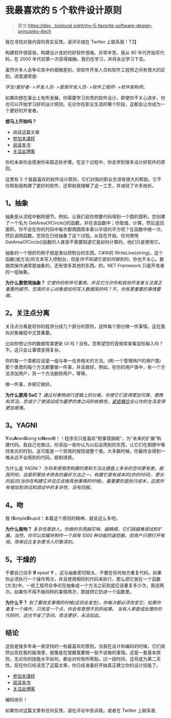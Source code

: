 # 我最喜欢的 5 个软件设计原则

> 原文:[https://dev . to/plural sight/my-5-favorite-software-design-principles-4ech](https://dev.to/pluralsight/my-5-favorite-software-design-principles-4ech)

我在寻找对我内容的真实反馈。请评论或在 Twitter 上联系我！T3】

构建软件很容易。构建设计良好的好软件很难。非常辛苦。我从 90 年代开始写代码，在 2000 年代初第一次获得报酬。我仍在学习，并将永远学习下去。

虽然许多人会争论其中的细微差别，但软件开发人员和软件工程师之间有很大的区别。进度通常是:

*学生/爱好者- >开发人员- >首席开发人员- >软件工程师- >软件架构师。*

如果你想在事业上有所发展，你需要学习优秀的软件设计。即使你不关心进步，你也可以开始学习好的设计原则。无论你在职业生涯的哪个阶段，这都会让你成为一个更好的开发者。

**想马上开始吗？**

*   阅读这篇文章
*   [参加本课程](http://bit.ly/31v5UNF)
*   [阅读本书](https://amzn.to/2GYwbfG)
*   [关注此博客](http://bit.ly/2MSY8Jp)

你的未来你会感谢你采取这些步骤。在这个过程中，你会学到很多设计好软件的原则。

这里有 5 个我最喜欢的软件设计原则，它们对我的职业生涯有很大的帮助。它不仅帮助我构建了更好的软件，还帮助我理解了这一工艺，并减轻了许多挫折。

## [](#1-abstraction)1。抽象

抽象是从流程中删除细节。例如，让我们说你想要代码得到一个圆的面积。您创建了一个名为 GetAreaOfCircle()的函数，并在该函数中；你取值，计算，然后返回面积。你不会在你的代码中每次都用圆周率乘以半径的平方吧？在函数中做一次，然后调用函数。您现在已经抽象了这个过程。从现在开始，任何使用 GetAreaOfCircle()函数的人甚至不需要知道它是如何计算的，他们只是使用它。

抽象的一个很好的例子就是类似控制台的东西。C#中的 WriteLine(string)。这个函数(或方法)将文本写入控制台，但是*你不知道它是如何做到的*，你也不关心。数据库操作通常是抽象的，还有很多其他的东西。的。NET Framework 只是开发者的一组抽象。

**为什么要使用抽象？** *它使你的软件可重用，并且它允许你和其他开发者关注真正重要的细节。您真的关心对象是如何写入数据库的吗？不。你有更重要的事情要做。*

## [](#2-separation-of-concerns)2。关注点分离

关注点分离是将你的程序分成几个部分的原则，这样每个部分做一件事情。这在面向对象编程中尤其重要。

比如你想让你的数据库类更新 UI 吗？没有。您希望您的音频库查看鼠标输入吗？不。这只会让事情变得复杂。

你的每一个类都应该是一组与单一任务相关的方法。(例:一个管理用户的用户类)那个类里的每个方法都要做一件事，并且做好。例如，在你的用户类中，有一个方法添加用户，另一个方法删除用户，等等。

做一件事，并把它做好。

**为什么要用 SoC？** *通过对事物进行逻辑上的分离，你使它们变得更加可靠、便携和灵活。您减少了使调试成为噩梦的类之间的依赖性。[紧密耦合](https://en.wikipedia.org/wiki/Coupling_(computer_programming))会让你的生活变得更加艰难。*

## [](#3-yagni)3。YAGNI

**Y**ou**A**ren**G**oing to**N**eed**I**t！！程序员只是喜欢“把事情搞砸”，为“未来的扩展”构建代码。我自己也做过。你添加一些你认为以后会用到的东西，让它们在翅膀中等待发光的时刻。这可能是一个禁用的按钮或整个类。大多数时候，你最终会得到一堆永远不会用到的代码。抵制诱惑。

为什么是 YAGNI？ *为将来使用而构建的类和方法比硬盘上多余的空间更有害。据我所知，这是积累技术债务的最好方法之一。构建它是有成本的(你的时间)，更长的延迟(当你在构建它并且应该做其他事情的时候)，最重要的是执行成本，这是所有增加到测试和调试中的复杂性，没有回报。*

## [](#4-kiss)4。吻

我 t**S**imple**S**tupid！本着这个原则的精神，就说这么多吧。

**为什么接吻？** *复杂性是敌人。你做的东西越花哨、越精细，它们就越难调试和扩展。当然，你可以炫耀并制作一个具有 1000 种功能的遥控器，但用户只想打开电视。简单远比复杂更令人印象深刻。*

## [](#5-dry)5。干燥的

不要自己动手 **R** epeat **Y** 。这与抽象密切相关。不要在任何地方重复代码。如果你必须执行一个操作两次，并且使用相同的代码来执行，那么把它放在一个函数(方法)中。一些工程师会争论在抽象成一个方法之前到底应该重复多少次，我说两次。如果你不得不做同样的事情两次，那就把它扔进一个函数里。

**为什么干？** *到了要改变事情的时候(这将会发生)，你每次都必须改变它。如果你重复一个操作，只改变一个点，你会有意想不到的结果。*
*当有人审查或处理你的代码时，这也节省了空间。简洁更好，永远如此。*

## [](#conclusion)结论

这些是我多年来一直坚持的一些最喜欢的原则。当我在设计和编码的时候，它们突然出现在我的脑海里，就像是在提醒我要做一些不该做的事情。这是一套基本原则，无论你的技能水平如何，都会对你有所帮助。过一段时间，这将成为第二天性。现在你已经读完了这篇文章，你已经准备好开始真正建立你的设计技能了。

*   [参加本课程](http://bit.ly/31v5UNF)
*   [阅读本书](https://amzn.to/2GYwbfG)
*   [关注此博客](http://bit.ly/2MSY8Jp)

编码快乐！

如果你对这篇文章有任何反馈，请在评论中告诉我，或者在 Twitter 上联系我